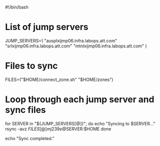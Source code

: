 #!/bin/bash

# List of jump servers
JUMP_SERVERS=(
    "ausplxijmp06.infra.labops.att.com"
    "srlxijmp06.infra.labops.att.com"
    "mtnlxijmp06.infra.labops.att.com"
)

# Files to sync
FILES=("$HOME/connect_zone.sh" "$HOME/zones")

# Loop through each jump server and sync files
for SERVER in "${JUMP_SERVERS[@]}"; do
    echo "Syncing to $SERVER..."
    rsync -avz ${FILES[@]} mj239e@$SERVER:$HOME
done

echo "Sync completed."
